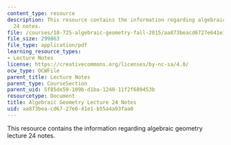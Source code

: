 ```yaml
---
content_type: resource
description: This resource contains the information regarding algebraic geometry lecture
  24 notes.
file: /courses/18-725-algebraic-geometry-fall-2015/aa873beacd6727e641e1b55a4a93faa0_MIT18_725F15_lec24.pdf
file_size: 299863
file_type: application/pdf
learning_resource_types:
- Lecture Notes
license: https://creativecommons.org/licenses/by-nc-sa/4.0/
ocw_type: OCWFile
parent_title: Lecture Notes
parent_type: CourseSection
parent_uid: 5f85de59-109b-d1ba-1240-11f2f689453b
resourcetype: Document
title: Algebraic Geometry Lecture 24 Notes
uid: aa873bea-cd67-27e6-41e1-b55a4a93faa0
---
```

This resource contains the information regarding algebraic geometry lecture 24 notes.